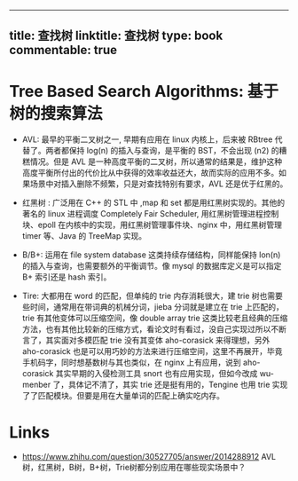 
---
title: 查找树
linktitle: 查找树
type: book
commentable: true
---

# Tree Based Search Algorithms: 基于树的搜索算法

- AVL: 最早的平衡二叉树之一, 早期有应用在 linux 内核上，后来被 RBtree 代替了。两者都保持 log(n) 的插入与查询，是平衡的 BST，不会出现 (n2) 的糟糕情况。但是 AVL 是一种高度平衡的二叉树，所以通常的结果是，维护这种高度平衡所付出的代价比从中获得的效率收益还大，故而实际的应用不多。如果场景中对插入删除不频繁，只是对查找特别有要求，AVL 还是优于红黑的。

- 红黑树 : 广泛用在 C++ 的 STL 中 ,map 和 set 都是用红黑树实现的。其他的著名的 linux 进程调度 Completely Fair Scheduler, 用红黑树管理进程控制块、epoll 在内核中的实现，用红黑树管理事件块、nginx 中，用红黑树管理 timer 等、Java 的 TreeMap 实现。

- B/B+: 运用在 file system database 这类持续存储结构，同样能保持 lon(n) 的插入与查询，也需要额外的平衡调节。像 mysql 的数据库定义是可以指定 B+ 索引还是 hash 索引。

- Tire: 大都用在 word 的匹配，但单纯的 trie 内存消耗很大，建 trie 树也需要些时间，通常用在带词典的机械分词，jieba 分词就是建立在 trie 上匹配的，trie 有其他变体可以压缩空间，像 double array trie 这类比较老且经典的压缩方法，也有其他比较新的压缩方式，看论文时有看过，没自己实现过所以不断言了，其实面对多模匹配 trie 没有其变体 aho-corasick 来得理想，另外 aho-corasick 也是可以用巧妙的方法来进行压缩空间，这里不再展开，毕竟手机码字，同时想基数树与其也类似，在 nginx 上有应用，说到 aho-corasick 其实早期的入侵检测工具 snort 也有应用实现，但如今改成 wu-menber 了，具体记不清了，其实 trie 还是挺有用的，Tengine 也用 trie 实现了了匹配模块。但要是用在大量单词的匹配上确实吃内存。

# Links

- https://www.zhihu.com/question/30527705/answer/2014288912 AVL树，红黑树，B树，B+树，Trie树都分别应用在哪些现实场景中？
    
